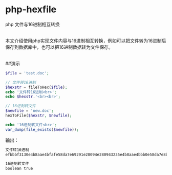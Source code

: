 # php-hexfile
php 文件与16进制相互转换<br><br>

本文介绍使用php实现文件内容与16进制相互转换，例如可以把文件转为16进制后保存到数据库中，也可以把16进制数据转为文件保存。<br><br>

##演示
```php
$file = 'test.doc';

// 文件转16进制
$hexstr = fileToHex($file);
echo '文件转16进制<br>';
echo $hexstr.'<br><br>';

// 16进制转文件
$newfile = 'new.doc';
hexToFile($hexstr, $newfile);

echo '16进制转文件<br>';
var_dump(file_exists($newfile));
```

输出：<br>
```txt
文件转16进制
efbbbf3130e4b8aae4bfafe58da7e69291e28094e280943235e4b8aae4bbb0e58da7e8b5b7...

16进制转文件
boolean true
```